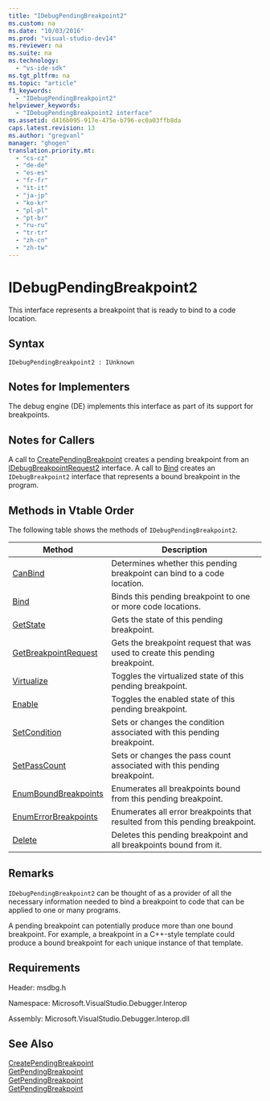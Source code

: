 ```yaml
---
title: "IDebugPendingBreakpoint2"
ms.custom: na
ms.date: "10/03/2016"
ms.prod: "visual-studio-dev14"
ms.reviewer: na
ms.suite: na
ms.technology: 
  - "vs-ide-sdk"
ms.tgt_pltfrm: na
ms.topic: "article"
f1_keywords: 
  - "IDebugPendingBreakpoint2"
helpviewer_keywords: 
  - "IDebugPendingBreakpoint2 interface"
ms.assetid: d416b095-917e-475e-b796-ec0a03ffb8da
caps.latest.revision: 13
ms.author: "gregvanl"
manager: "ghogen"
translation.priority.mt: 
  - "cs-cz"
  - "de-de"
  - "es-es"
  - "fr-fr"
  - "it-it"
  - "ja-jp"
  - "ko-kr"
  - "pl-pl"
  - "pt-br"
  - "ru-ru"
  - "tr-tr"
  - "zh-cn"
  - "zh-tw"
---
```

# IDebugPendingBreakpoint2
This interface represents a breakpoint that is ready to bind to a code location.  
  
## Syntax  
  
```  
IDebugPendingBreakpoint2 : IUnknown  
```  
  
## Notes for Implementers  
 The debug engine (DE) implements this interface as part of its support for breakpoints.  
  
## Notes for Callers  
 A call to [CreatePendingBreakpoint](../extensibility/idebugengine2--creatependingbreakpoint.md) creates a pending breakpoint from an [IDebugBreakpointRequest2](../extensibility/idebugbreakpointrequest2.md) interface. A call to [Bind](../extensibility/idebugpendingbreakpoint2--bind.md) creates an `IDebugBreakpoint2` interface that represents a bound breakpoint in the program.  
  
## Methods in Vtable Order  
 The following table shows the methods of `IDebugPendingBreakpoint2`.  
  
|Method|Description|  
|------------|-----------------|  
|[CanBind](../extensibility/idebugpendingbreakpoint2--canbind.md)|Determines whether this pending breakpoint can bind to a code location.|  
|[Bind](../extensibility/idebugpendingbreakpoint2--bind.md)|Binds this pending breakpoint to one or more code locations.|  
|[GetState](../extensibility/idebugpendingbreakpoint2--getstate.md)|Gets the state of this pending breakpoint.|  
|[GetBreakpointRequest](../extensibility/idebugpendingbreakpoint2--getbreakpointrequest.md)|Gets the breakpoint request that was used to create this pending breakpoint.|  
|[Virtualize](../extensibility/idebugpendingbreakpoint2--virtualize.md)|Toggles the virtualized state of this pending breakpoint.|  
|[Enable](../extensibility/idebugpendingbreakpoint2--enable.md)|Toggles the enabled state of this pending breakpoint.|  
|[SetCondition](../extensibility/idebugpendingbreakpoint2--setcondition.md)|Sets or changes the condition associated with this pending breakpoint.|  
|[SetPassCount](../extensibility/idebugpendingbreakpoint2--setpasscount.md)|Sets or changes the pass count associated with this pending breakpoint.|  
|[EnumBoundBreakpoints](../extensibility/idebugpendingbreakpoint2--enumboundbreakpoints.md)|Enumerates all breakpoints bound from this pending breakpoint.|  
|[EnumErrorBreakpoints](../extensibility/idebugpendingbreakpoint2--enumerrorbreakpoints.md)|Enumerates all error breakpoints that resulted from this pending breakpoint.|  
|[Delete](../extensibility/idebugpendingbreakpoint2--delete.md)|Deletes this pending breakpoint and all breakpoints bound from it.|  
  
## Remarks  
 `IDebugPendingBreakpoint2` can be thought of as a provider of all the necessary information needed to bind a breakpoint to code that can be applied to one or many programs.  
  
 A pending breakpoint can potentially produce more than one bound breakpoint. For example, a breakpoint in a C++-style template could produce a bound breakpoint for each unique instance of that template.  
  
## Requirements  
 Header: msdbg.h  
  
 Namespace: Microsoft.VisualStudio.Debugger.Interop  
  
 Assembly: Microsoft.VisualStudio.Debugger.Interop.dll  
  
## See Also  
 [CreatePendingBreakpoint](../extensibility/idebugengine2--creatependingbreakpoint.md)   
 [GetPendingBreakpoint](../extensibility/idebugbreakpointboundevent2--getpendingbreakpoint.md)   
 [GetPendingBreakpoint](../extensibility/idebugboundbreakpoint2--getpendingbreakpoint.md)   
 [GetPendingBreakpoint](../extensibility/idebugerrorbreakpoint2--getpendingbreakpoint.md)